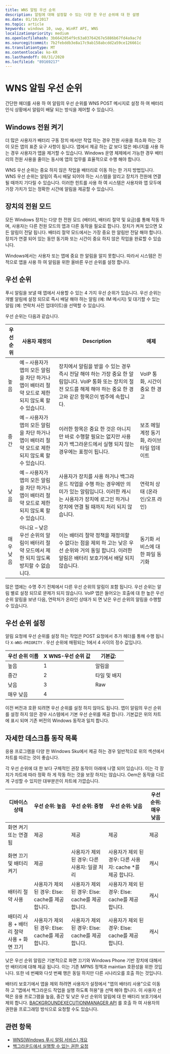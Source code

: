 ```yaml
---
title: WNS 알림 우선 순위
description: 알림에 대해 설정할 수 있는 다양 한 우선 순위에 대 한 설명
ms.date: 01/10/2017
ms.topic: article
keywords: windows 10, uwp, WinRT API, WNS
localizationpriority: medium
ms.openlocfilehash: 3b6642054f9c63a03764267e5886b67fd4a9ac7d
ms.sourcegitcommit: 7b2febddb3e8a17c9ab158abcdd2a59ce126661c
ms.translationtype: MT
ms.contentlocale: ko-KR
ms.lasthandoff: 08/31/2020
ms.locfileid: "89169217"
---
```

# <a name="wns-notification-priorities"></a>WNS 알림 우선 순위
간단한 헤더를 사용 하 여 알림의 우선 순위를 WNS POST 메시지로 설정 하 여 배터리 인식 상황에서 알림이 배달 되는 방식을 제어할 수 있습니다.

## <a name="power-on-windows"></a>Windows 전원 켜기
더 많은 사용자가 배터리 구동 장치 에서만 작업 하는 경우 전원 사용을 최소화 하는 것이 모든 앱의 표준 요구 사항이 됩니다. 앱에서 제공 하는 값 보다 많은 에너지를 사용 하는 경우 사용자가 앱을 제거할 수 있습니다. Windows 운영 체제에서 가능한 경우 배터리의 전원 사용을 줄이는 동시에 앱의 업무를 효율적으로 수행 해야 합니다. 

WNS 우선 순위는 중요 하지 않은 작업을 배터리로 이동 하는 한 가지 방법입니다. WNS 우선 순위는 알림이 즉시 배달 되어야 하는 시스템을 알리고 장치가 전원에 연결 될 때까지 기다릴 수 있습니다. 이러한 힌트를 사용 하 여 시스템은 사용자와 앱 모두에 가장 가치가 있는 정확한 시간에 알림을 제공할 수 있습니다. 

## <a name="power-modes-on-the-device"></a>장치의 전원 모드
모든 Windows 장치는 다양 한 전원 모드 (배터리, 배터리 절약 및 요금)를 통해 작동 하며, 사용자는 다른 전원 모드의 앱과 다른 동작을 필요로 합니다. 장치가 켜져 있으면 모든 알림이 전달 됩니다. 배터리 절약 모드에서는 가장 중요 한 알림만 전달 해야 합니다. 장치가 연결 되어 있는 동안 동기화 또는 시간이 중요 하지 않은 작업을 완료할 수 있습니다.

Windows에서는 사용자 또는 앱에 중요 한 알림을 알지 못합니다. 따라서 시스템은 전적으로 앱을 사용 하 여 알림을 위한 올바른 우선 순위를 설정 합니다. 

## <a name="priorities"></a>우선 순위
푸시 알림을 보낼 때 앱에서 사용할 수 있는 4 가지 우선 순위가 있습니다. 우선 순위는 개별 알림에 설정 되므로 즉시 배달 해야 하는 알림 (예: IM 메시지) 및 대기할 수 있는 알림 (예: 연락처 사진 업데이트)을 선택할 수 있습니다.

우선 순위는 다음과 같습니다. 

|    우선 순위    |    사용자 재정의    |    Description    |    예제    |
|----------------|---------------------|-------------------|---------------|
|    높음    |    예 – 사용자가 앱의 모든 알림을 차단 하거나 앱이 배터리 절약 모드로 제한 되지 않도록 할 수 있습니다.    |    장치에서 알림을 받을 수 있는 경우 즉시 전달 해야 하는 가장 중요 한 알림입니다. VoIP 통화 또는 장치의 절전 모드를 해제 해야 하는 중요 한 경고와 같은 항목은이 범주에 속합니다.    |    VoIP 통화, 시간이 중요 한 경고    |
|    중간    |    예 – 사용자가 앱의 모든 알림을 차단 하거나 앱이 배터리 절약 모드로 제한 되지 않도록 할 수 있습니다.    |    이러한 항목은 중요 한 것은 아니지만 바로 수행할 필요는 없지만 사용자가 백그라운드에서 실행 되지 않는 경우에는 표정이 됩니다.    |    보조 메일 계정 동기화, 라이브 타일 업데이트    |
|    낮음    |    예 – 사용자가 앱의 모든 알림을 차단 하거나 앱이 배터리 절약 모드로 제한 되지 않도록 할 수 있습니다.    |    사용자가 장치를 사용 하거나 백그라운드 작업을 수행 하는 경우에만 의미가 있는 알림입니다. 이러한 캐시는 사용자가 장치에 로그인 하거나 장치에 연결 될 때까지 처리 되지 않습니다.    |    연락처 상태 (온라인/오프 라인)    |
|    매우 낮음     |    아니요 – 낮은 우선 순위의 알림이 배터리 절약 모드에서 제한 되지 않도록 방지할 수 없습니다.    |    이는 배터리 절약 정책을 재정의할 수 없다는 점을 제외 하 고는 낮은 우선 순위와 거의 동일 합니다. 이러한 알림은 배터리 보호기에서 배달 되지 않습니다.    |    동기화 서비스에 대 한 파일 동기화    |

많은 앱에는 수명 주기 전체에서 다른 우선 순위의 알림이 포함 됩니다. 우선 순위는 알림 별로 설정 되므로 문제가 되지 않습니다. VoIP 앱은 들어오는 호출에 대 한 높은 우선 순위 알림을 보낸 다음, 연락처가 온라인 상태가 되 면 낮은 우선 순위의 알림을 수행할 수 있습니다. 

## <a name="setting-the-priority"></a>우선 순위 설정

알림 요청에 우선 순위를 설정 하는 작업은 POST 요청에서 추가 헤더를 통해 수행 됩니다 `X-WNS-PRIORITY` . 우선 순위에 매핑되는 1에서 4 사이의 정수 값입니다. 

| 우선 순위 이름 | X WNS-우선 순위 값 | 기본값: |
|---------------|----------------------|------------------|
| 높음 | 1 | 알림을 |
| 중간 | 2 | 타일 및 배지 |
| 낮음 | 3 | Raw |
| 매우 낮음 | 4 |  |

이전 버전과 호환 되려면 우선 순위를 설정 하지 않아도 됩니다. 앱이 알림의 우선 순위를 설정 하지 않은 경우 시스템에서 기본 우선 순위를 제공 합니다. 기본값은 위의 차트에 표시 되며 기존 버전의 Windows 동작과 일치 합니다. 

## <a name="detailed-listing-of-desktop-behavior"></a>자세한 데스크톱 동작 목록 

응용 프로그램을 다양 한 Windows Sku에서 제공 하는 경우 일반적으로 위의 섹션에서 차트를 따르는 것이 좋습니다. 

각 우선 순위에 대 한 보다 구체적인 권장 동작이 아래에 나열 되어 있습니다. 이는 각 장치가 차트에 따라 정확 하 게 작동 하는 것을 보장 하지는 않습니다. Oem은 동작을 다르게 구성할 수 있지만 대부분은이 차트에 가깝습니다. 

| 디바이스 상태    | 우선 순위: 높음    |    우선 순위: 중형        | 우선 순위: 낮음    |    우선 순위: 매우 낮음    |
|-------------------------------------------------------|----------------------------------------------------|----------------------------------------------------|----------------------------------------------------|--------------------------|
|    화면 켜기 또는 연결 됨    |    제공    |    제공    |    제공    |    제공    |
|    화면 끄기 및 배터리 켜기    |    제공    |    사용자가 제외 된 경우: 다른 사용자: 일괄 처리     |    사용자가 제외 된 경우: 다른 사용자: cache *를 제공 합니다.    |    캐시    |
|    배터리 절약 사용    |    사용자가 제외 된 경우: Else: cache를 제공 합니다.    |    사용자가 제외 된 경우: Else: cache를 제공 합니다.    |    사용자가 제외 된 경우: Else: cache를 제공 합니다.    |    캐시     |
|    배터리 사용 + 배터리 절약 사용 + 화면 끄기    |    사용자가 제외 된 경우: Else: cache를 제공 합니다.    |    사용자가 제외 된 경우: Else: cache를 제공 합니다.    |    사용자가 제외 된 경우: Else: cache를 제공 합니다.    |    캐시    |

낮은 우선 순위 알림은 기본적으로 화면 끄기와 Windows Phone 기반 장치에 대해서만 배터리에 대해 제공 됩니다. 이는 기존 MPNS 정책과 maintian 호환성을 위한 것입니다. 또한 네 번째와 다섯 번째 행은 동일 하지만 다른 시나리오를 호출 하는 것입니다.

배터리 보호기에서 앱을 제외 하려면 사용자가 설정에서 "앱의 배터리 사용"으로 이동 하 고 "앱에서 백그라운드 작업을 실행 하도록 허용"을 선택 해야 합니다. 이 사용자 선택은 응용 프로그램을 높음, 중간 및 낮은 우선 순위의 알림에 대 한 배터리 보호기에서 제외 합니다. [BACKGROUNDEXECUTIONMANAGER API](/uwp/api/windows.applicationmodel.background.backgroundexecutionmanager.requestaccesskindasync#Windows_ApplicationModel_Background_BackgroundExecutionManager_RequestAccessKindAsync_Windows_ApplicationModel_Background_BackgroundAccessRequestKind_System_String_) 를 호출 하 여 사용자의 권한을 프로그래밍 방식으로 요청할 수도 있습니다.  

## <a name="related-topics"></a>관련 항목
- [WNS(Windows 푸시 알림 서비스) 개요](windows-push-notification-services--wns--overview.md)
- [백그라운드에서 실행할 수 있는 권한 요청](/uwp/api/windows.applicationmodel.background.backgroundexecutionmanager.requestaccesskindasync#Windows_ApplicationModel_Background_BackgroundExecutionManager_RequestAccessKindAsync_Windows_ApplicationModel_Background_BackgroundAccessRequestKind_System_String_)